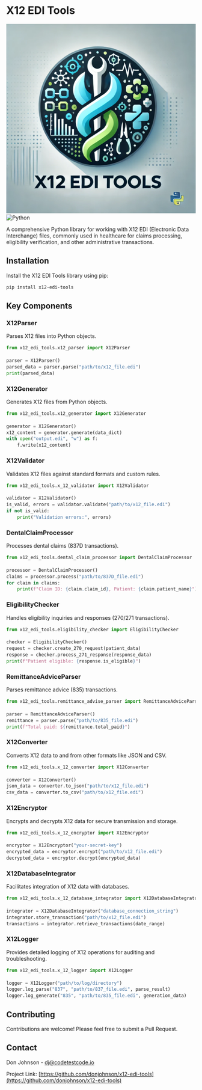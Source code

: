 # X12 EDI Tools

![X12 EDI Tools Logo](logo.png)
![Python](https://img.shields.io/badge/Python-3.9+-blue?logo=python)



A comprehensive Python library for working with X12 EDI (Electronic Data Interchange) files, commonly used in healthcare for claims processing, eligibility verification, and other administrative transactions.

## Installation

Install the X12 EDI Tools library using pip:

```bash
pip install x12-edi-tools
```

## Key Components

### X12Parser
Parses X12 files into Python objects.

```python
from x12_edi_tools.x12_parser import X12Parser

parser = X12Parser()
parsed_data = parser.parse("path/to/x12_file.edi")
print(parsed_data)
```

### X12Generator
Generates X12 files from Python objects.

```python
from x12_edi_tools.x12_generator import X12Generator

generator = X12Generator()
x12_content = generator.generate(data_dict)
with open("output.edi", "w") as f:
    f.write(x12_content)
```

### X12Validator
Validates X12 files against standard formats and custom rules.

```python
from x12_edi_tools.x_12_validator import X12Validator

validator = X12Validator()
is_valid, errors = validator.validate("path/to/x12_file.edi")
if not is_valid:
    print("Validation errors:", errors)
```

### DentalClaimProcessor
Processes dental claims (837D transactions).

```python
from x12_edi_tools.dental_claim_processor import DentalClaimProcessor

processor = DentalClaimProcessor()
claims = processor.process("path/to/837D_file.edi")
for claim in claims:
    print(f"Claim ID: {claim.claim_id}, Patient: {claim.patient_name}")
```

### EligibilityChecker
Handles eligibility inquiries and responses (270/271 transactions).

```python
from x12_edi_tools.eligibility_checker import EligibilityChecker

checker = EligibilityChecker()
request = checker.create_270_request(patient_data)
response = checker.process_271_response(response_data)
print(f"Patient eligible: {response.is_eligible}")
```

### RemittanceAdviceParser
Parses remittance advice (835) transactions.

```python
from x12_edi_tools.remittance_advise_parser import RemittanceAdviceParser

parser = RemittanceAdviceParser()
remittance = parser.parse("path/to/835_file.edi")
print(f"Total paid: ${remittance.total_paid}")
```

### X12Converter
Converts X12 data to and from other formats like JSON and CSV.

```python
from x12_edi_tools.x_12_converter import X12Converter

converter = X12Converter()
json_data = converter.to_json("path/to/x12_file.edi")
csv_data = converter.to_csv("path/to/x12_file.edi")
```

### X12Encryptor
Encrypts and decrypts X12 data for secure transmission and storage.

```python
from x12_edi_tools.x_12_encryptor import X12Encryptor

encryptor = X12Encryptor("your-secret-key")
encrypted_data = encryptor.encrypt("path/to/x12_file.edi")
decrypted_data = encryptor.decrypt(encrypted_data)
```

### X12DatabaseIntegrator
Facilitates integration of X12 data with databases.

```python
from x12_edi_tools.x_12_database_integrator import X12DatabaseIntegrator

integrator = X12DatabaseIntegrator("database_connection_string")
integrator.store_transaction("path/to/x12_file.edi")
transactions = integrator.retrieve_transactions(date_range)
```

### X12Logger
Provides detailed logging of X12 operations for auditing and troubleshooting.

```python
from x12_edi_tools.x_12_logger import X12Logger

logger = X12Logger("path/to/log/directory")
logger.log_parse("837", "path/to/837_file.edi", parse_result)
logger.log_generate("835", "path/to/835_file.edi", generation_data)
```

## Contributing

Contributions are welcome! Please feel free to submit a Pull Request.

## Contact

Don Johnson - dj@codetestcode.io

Project Link: [https://github.com/donjohnson/x12-edi-tools](https://github.com/donjohnson/x12-edi-tools)

